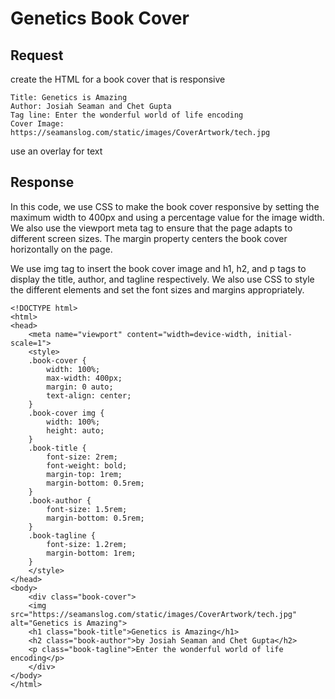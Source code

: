 # Genetics Book Cover

## Request 

create the HTML for a book cover that is responsive 

    Title: Genetics is Amazing
    Author: Josiah Seaman and Chet Gupta
    Tag line: Enter the wonderful world of life encoding
    Cover Image: https://seamanslog.com/static/images/CoverArtwork/tech.jpg

use an overlay for text

## Response

In this code, we use CSS to make the book cover responsive by setting the maximum width to 400px and using a percentage value for the image width. We also use the viewport meta tag to ensure that the page adapts to different screen sizes. The margin property centers the book cover horizontally on the page.

We use img tag to insert the book cover image and h1, h2, and p tags to display the title, author, and tagline respectively. We also use CSS to style the different elements and set the font sizes and margins appropriately.


    <!DOCTYPE html>
    <html>
    <head>
        <meta name="viewport" content="width=device-width, initial-scale=1">
        <style>
        .book-cover {
            width: 100%;
            max-width: 400px;
            margin: 0 auto;
            text-align: center;
        }
        .book-cover img {
            width: 100%;
            height: auto;
        }
        .book-title {
            font-size: 2rem;
            font-weight: bold;
            margin-top: 1rem;
            margin-bottom: 0.5rem;
        }
        .book-author {
            font-size: 1.5rem;
            margin-bottom: 0.5rem;
        }
        .book-tagline {
            font-size: 1.2rem;
            margin-bottom: 1rem;
        }
        </style>
    </head>
    <body>
        <div class="book-cover">
        <img src="https://seamanslog.com/static/images/CoverArtwork/tech.jpg" alt="Genetics is Amazing">
        <h1 class="book-title">Genetics is Amazing</h1>
        <h2 class="book-author">by Josiah Seaman and Chet Gupta</h2>
        <p class="book-tagline">Enter the wonderful world of life encoding</p>
        </div>
    </body>
    </html>
